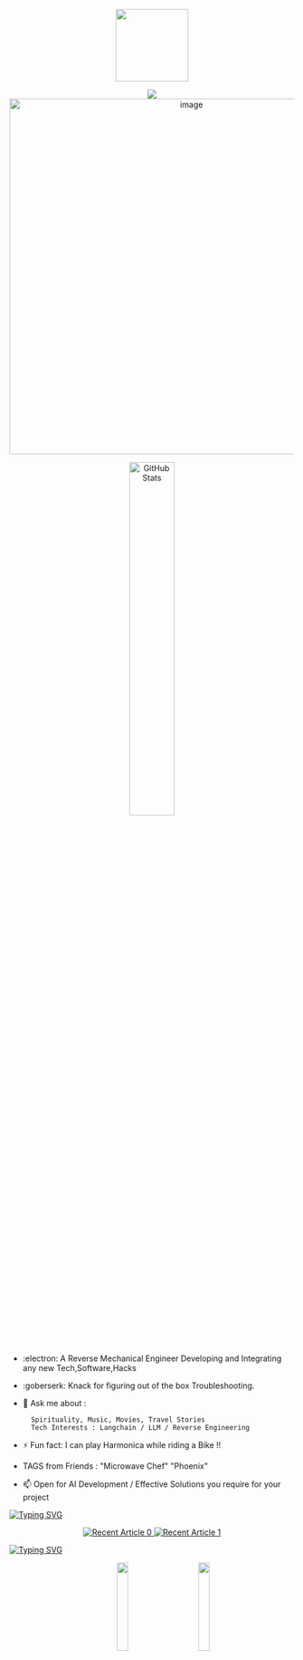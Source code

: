 <p align="center">
  <img src="https://42wolfsburg.de/wp-content/uploads/2022/01/42logo_site-5.svg" height="128px">
</p>

<p align="center">
  <img src="[https://raw.githubusercontent.com/mdabir1203/github-stats/master/generated/overview.svg](https://github.com/mdabir1203/github_stats/blob/master/generated/overview.svg)">
  <img src="https://github.com/mdabir1203/mdabir1203/assets/66947064/c073ec6e-76fd-455e-8e78-140facdb8fb5" width="628" alt="image" >
</p>

<p align="center">
 <img src="https://streak-stats.demolab.com?user=mdabir1203&theme=monokai-metallian&hide_border=true&border_radius=3&locale=de&date_format=M%20j%5B%2C%20Y%5D&mode=weekly" alt="GitHub Stats" width="40%" height="40%" > 
</p>
 
 
- :electron: A Reverse Mechanical Engineer Developing and Integrating any new Tech,Software,Hacks 
- :goberserk: Knack for figuring out of the box Troubleshooting. 
- 💬 Ask me about : 
        
        Spirituality, Music, Movies, Travel Stories
        Tech Interests : Langchain / LLM / Reverse Engineering
- ⚡ Fun fact: I can play Harmonica while riding a Bike !!  
- TAGS from Friends : "Microwave Chef" "Phoenix"
- 📫 Open for AI Development / Effective Solutions you require for your project

<a href="https://git.io/typing-svg"><img src="https://readme-typing-svg.demolab.com?font=Impact&size=35&duration=5030&pause=1000&color=288AB6&vCenter=true&multiline=true&width=500&height=100&lines=Check+my+recent+Blog+Post" alt="Typing SVG" /></a>
 

<p align="center">
<a target="_blank" href="https://github-readme-medium-recent-article.vercel.app/medium/@md.abir1203/0"><img src="https://github-readme-medium-recent-article.vercel.app/medium/@md.abir1203/0" alt="Recent Article 0">
<a target="_blank" href="https://github-readme-medium-recent-article.vercel.app/medium/@md.abir1203/0"><img src="https://github-readme-medium-recent-article.vercel.app/medium/@md.abir1203/1" alt="Recent Article 1"> 
</p>




<a href="https://git.io/typing-svg"><img src="https://readme-typing-svg.demolab.com?font=Impact&size=35&duration=5030&pause=1000&color=ff496c&vCenter=true&multiline=true&width=500&height=100&lines=Not sending you **Phishing links\n **!_!" alt="Typing SVG" /></a>
 

<p align="center">
  <img src="https://github.com/mdabir1203/mdabir1203/assets/66947064/d0d9edc9-b97d-4db9-b43f-098018213736"  width="20%" hspace="40" />
  <img src="https://github.com/mdabir1203/mdabir1203/assets/66947064/a03e04e6-06a5-42da-bde5-493185f4e15f" width="20%" />
</p>
